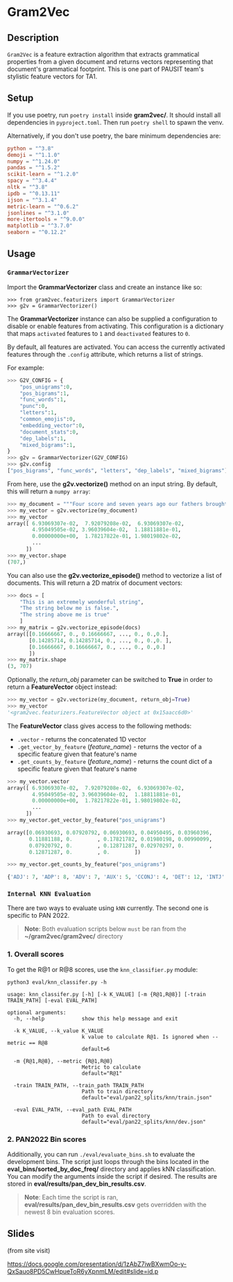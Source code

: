 # Gram2Vec

## Description
`Gram2Vec` is a feature extraction algorithm that extracts grammatical properties from a given document and returns vectors representing that document's grammatical footprint. This is one part of PAUSIT team's stylistic feature vectors for TA1. 


## Setup

If you use poetry, run `poetry install`
inside **gram2vec/**. It should install all dependencies in `pyproject.toml`. Then run `poetry shell`  to spawn the venv.

Alternatively, if you don't use poetry, the bare minimum dependencies are:
```toml
python = "^3.8"
demoji = "^1.1.0"
numpy = "^1.24.0"
pandas = "^1.5.2"
scikit-learn = "^1.2.0"
spacy = "^3.4.4"
nltk = "^3.8"
ipdb = "^0.13.11"
ijson = "^3.1.4"
metric-learn = "^0.6.2"
jsonlines = "^3.1.0"
more-itertools = "^9.0.0"
matplotlib = "^3.7.0"
seaborn = "^0.12.2"
```
## Usage

### `GrammarVectorizer`

Import the **GrammarVectorizer** class and create an instance like so:
```python3
>>> from gram2vec.featurizers import GrammarVectorizer
>>> g2v = GrammarVectorizer()
```

The **GrammarVectorizer** instance can also be supplied a configuration to disable or enable features from activating. This configuration is a dictionary that maps `activated` features to `1` and `deactivated` features to `0`. 

By default, all features are activated. You can access the currently activated features through the `.config` attribute, which returns a list of strings.

For example:
```python
>>> G2V_CONFIG = {
    "pos_unigrams":0,
    "pos_bigrams":1,
    "func_words":1,
    "punc":0,
    "letters":1,
    "common_emojis":0,
    "embedding_vector":0,
    "document_stats":0,
    "dep_labels":1,
    "mixed_bigrams":1,
} 
>>> g2v = GrammarVectorizer(G2V_CONFIG)
>>> g2v.config
["pos_bigrams", "func_words", "letters", "dep_labels", "mixed_bigrams"]
```

From here, use the **g2v.vectorize()** method on an input string. By default, this will return a `numpy array`:
```python
>>> my_document = """Four score and seven years ago our fathers brought forth, upon this continent, a new nation, conceived in liberty, and dedicated to the proposition that all men are created equal. Now we are engaged in a great civil war, testing whether that nation, or any nation so conceived, and so dedicated, can long endure. We are met on a great battle field of that war. We come to dedicate a portion of it, as a final resting place for those who died here, that the nation might live"""
>>> my_vector = g2v.vectorize(my_document)
>>> my_vector
array([ 6.93069307e-02,  7.92079208e-02,  6.93069307e-02,  
        4.95049505e-02, 3.96039604e-02,  1.18811881e-01, 
        0.00000000e+00,  1.78217822e-01, 1.98019802e-02,
        ...
      ])
>>> my_vector.shape
(707,)
```
You can also use the **g2v.vectorize_episode()** method to vectorize a list of documents. This will return a 2D matrix of document vectors:
```python
>>> docs = [
    "This is an extremely wonderful string",
    "The string below me is false.",
    "The string above me is true"
    ]
>>> my_matrix = g2v.vectorize_episode(docs)
array([[0.16666667, 0., 0.16666667, ..., 0., 0.,0.],
       [0.14285714, 0.14285714, 0., ..., 0., 0.,0. ],
       [0.16666667, 0.16666667, 0., ..., 0., 0.,0.]
       ])
>>> my_matrix.shape
(3, 707)
```

Optionally, the *return_obj* parameter can be switched to **True** in order to return a **FeatureVector** object instead:
```python
>>> my_vector = g2v.vectorize(my_document, return_obj=True)
>>> my_vector
'<gram2vec.featurizers.FeatureVector object at 0x15aacc6d0>'
```

The **FeatureVector** class gives access to the following methods:

- `.vector` - returns the concatenated 1D vector
- `.get_vector_by_feature` (*feature_name*) - returns the vector of a specific feature given that feature's name
- `.get_counts_by_feature` (*feature_name*) - returns the count dict of a specific feature given that feature's name

```python
>>> my_vector.vector
array([ 6.93069307e-02,  7.92079208e-02,  6.93069307e-02,  
        4.95049505e-02, 3.96039604e-02,  1.18811881e-01, 
        0.00000000e+00,  1.78217822e-01, 1.98019802e-02,
        ...
      ])
>>> my_vector.get_vector_by_feature("pos_unigrams")

array([0.06930693, 0.07920792, 0.06930693, 0.04950495, 0.03960396,
       0.11881188, 0.        , 0.17821782, 0.01980198, 0.00990099,
       0.07920792, 0.        , 0.12871287, 0.02970297, 0.        ,
       0.12871287, 0.        , 0.        ])

>>> my_vector.get_counts_by_feature("pos_unigrams")

{'ADJ': 7, 'ADP': 8, 'ADV': 7, 'AUX': 5, 'CCONJ': 4, 'DET': 12, 'INTJ': 0, 'NOUN': 18, 'NUM': 2, 'PART': 1, 'PRON': 8, 'PROPN': 0, 'PUNCT': 13, 'SCONJ': 3, 'SYM': 0, 'VERB': 13, 'X': 0, 'SPACE': 0}
```

### `Internal KNN Evaluation`

There are two ways to evaluate using `kNN` currently. The second one is specific to PAN 2022. 

 > **Note**: Both evaluation scripts below `must` be ran from the **~/gram2vec/gram2vec/** directory

### **1. Overall scores**

To get the R@1 or R@8 scores, use the `knn_classifier.py` module:
```
python3 eval/knn_classifer.py -h

usage: knn_classifer.py [-h] [-k K_VALUE] [-m {R@1,R@8}] [-train TRAIN_PATH] [-eval EVAL_PATH]

optional arguments:
  -h, --help            show this help message and exit

  -k K_VALUE, --k_value K_VALUE
                        k value to calculate R@1. Is ignored when --metric == R@8
                        default=6

  -m {R@1,R@8}, --metric {R@1,R@8}
                        Metric to calculate
                        default="R@1"

  -train TRAIN_PATH, --train_path TRAIN_PATH
                        Path to train directory
                        default="eval/pan22_splits/knn/train.json"

  -eval EVAL_PATH, --eval_path EVAL_PATH
                        Path to eval directory
                        default="eval/pan22_splits/knn/dev.json"
```




### **2. PAN2022 Bin scores**

Additionally, you can run `./eval/evaluate_bins.sh` to evaluate the development bins. The script just loops through the bins located in the **eval_bins/sorted_by_doc_freq/** directory and applies kNN classification. You can modify the arguments inside the script if desired. The results are stored in **eval/results/pan_dev_bin_results.csv**. 

> **Note**: Each time the script is ran, **eval/results/pan_dev_bin_results.csv** gets overridden with the newest 8 bin evaluation scores.



## Slides
(from site visit)

https://docs.google.com/presentation/d/1zAbZ7iwBXwmOo-y-QxSauo8PD5CwHpueToR6yXpnmLM/edit#slide=id.p
